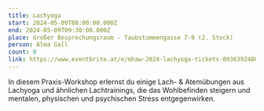 ```yaml
---
title: Lachyoga
start: 2024-05-09T08:00:00.000Z
end: 2024-05-09T09:30:00.000Z
place: Großer Besprechungsraum - Taubstummengasse 7-9 (2. Stock)
person: Alma Gall
count: 0
link: https://www.eventbrite.at/e/mhaw-2024-lachyoga-tickets-893639248047
---
```

In diesem Praxis-Workshop erlernst du einige Lach- & Atemübungen aus Lachyoga und ähnlichen Lachtrainings, die das Wohlbefinden steigern und mentalen, physischen und psychischen Stress entgegenwirken.
